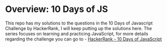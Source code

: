 # Overview: 10 Days of JS

This repo has my solutions to the questions in the 10 Days of Javascript Challenge by HackerRank, I will keep putting up the solutions here. The series focuses on learning and practicing JavaScript, for more details regarding the challenge you can go to - [HackerRank - 10 Days of JavaScript](https://www.hackerrank.com/domains/tutorials/10-days-of-javascript)
